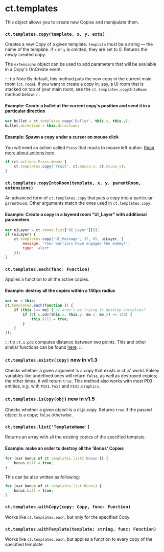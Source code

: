 # ct.templates

This object allows you to create new Copies and manipulate them.

### `ct.templates.copy(template, x, y, exts)`

Creates a new Copy of a given template. `template` must be a string — the name of the template. If `x` or `y` is omitted, they are set to 0. Returns the newly created copy.

The `extensions` object can be used to add parameters that will be available in a Copy's OnCreate event.

::: tip Note
By default, this method puts the new copy in the current main room (`ct.room`). If you want to create a copy in, say, a UI room that is stacked on top of your main room, see the `ct.templates.copyIntoRoom` method below.
:::

#### Example: Create a bullet at the current copy's position and send it in a particular direction

```js
var bullet = ct.templates.copy('Bullet', this.x, this.y);
bullet.direction = this.direction;
```

#### Example: Spawn a copy under a cursor on mouse click

You will need an action called `Press` that reacts to mouse left button. [Read more about actions here](actions.html).

```js
if (ct.actions.Press.down) {
    ct.templates.copy('Fruit', ct.mouse.x, ct.mouse.y);
}
```

### `ct.templates.copyIntoRoom(template, x, y, parentRoom, extensions)`

An advanced form of `ct.templates.copy` that puts a copy into a particular `parentRoom`. Other arguments match the ones used in `ct.templates.copy`.

#### Example: Create a copy in a layered room "UI_Layer" with additional parameters

```js
var uiLayer = ct.rooms.list['UI_Layer'][0];
if (uiLayer) {
    ct.templates.copy('UI_Message', 35, 65, uiLayer, {
        message: 'Your warriors have engaged the enemy!',
        type: 'alert'
    });
}
```

### `ct.templates.each(func: Function)`

Applies a function to all the active copies.

#### Example: destroy all the copies within a 150px radius

```js
var me = this;
ct.templates.each(function () {
    if (this !== me) { // aren't we trying to destroy ourselves?
        if (ct.u.pdc(this.x, this.y, me.x, me.y) <= 150) {
            this.kill = true;
        }
    }
});
```

::: tip
`ct.u.pdc` computes distance between two points. This and other similar functions can be found [here](ct.u.html).
:::

### `ct.templates.exists(copy)` <badge>new in v1.3</badge>

Checks whether a given argument is a copy that exists in ct.js' world. Falsey variables like undefined ones will return `false`, as well as destroyed copies; the other times, it will return `true`. This method also works with most PIXI entities, e.g. with `PIXI.Text` and `PIXI.Graphics`.

### `ct.templates.isCopy(obj)` <badge>new in v1.5</badge>
Checks whether a given object is a ct.js copy. Returns `true` if the passed object is a copy; `false` otherwise.

### `ct.templates.list['TemplateName']`

Returns an array with all the existing copies of the specified template.

#### Example: make an order to destroy all the 'Bonus' Copies

```js
for (var bonus of ct.templates.list['Bonus']) {
    bonus.kill = true;
}
```

This can be also written as following:

```js
for (var bonus of ct.templates.list.Bonus) {
    bonus.kill = true;
}
```

### `ct.templates.withCopy(copy: Copy, func: Function)`

Works like `ct.templates.each`, but only for the specified Copy.

### `ct.templates.withTemplate(template: string, func: Function)`

Works like `ct.templates.each`, but applies a function to every copy of the specified template.
